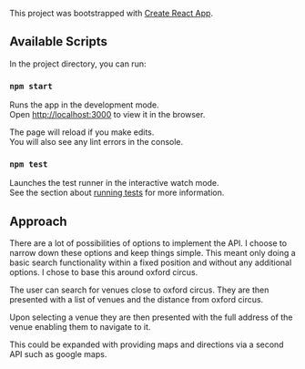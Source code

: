 This project was bootstrapped with [Create React App](https://github.com/facebook/create-react-app).

## Available Scripts

In the project directory, you can run:

### `npm start`

Runs the app in the development mode.<br>
Open [http://localhost:3000](http://localhost:3000) to view it in the browser.

The page will reload if you make edits.<br>
You will also see any lint errors in the console.

### `npm test`

Launches the test runner in the interactive watch mode.<br>
See the section about [running tests](https://facebook.github.io/create-react-app/docs/running-tests) for more information.

## Approach
There are a lot of possibilities of options to implement the API. I choose to narrow down these options and keep things simple.
This meant only doing a basic search functionality within a fixed position and without any additional options. I chose to base this around oxford circus.

The user can search for venues close to oxford circus. They are then presented with a list of venues and the distance from oxford circus.

Upon selecting a venue they are then presented with the full address of the venue enabling them to navigate to it.

This could be expanded with providing maps and directions via a second API such as google maps.